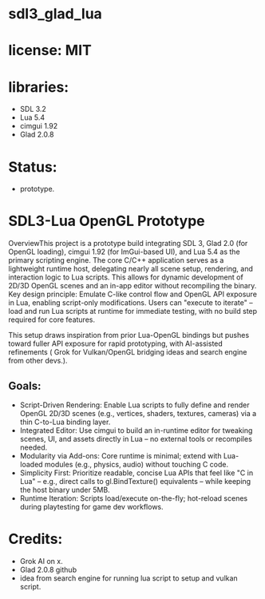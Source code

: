 # sdl3_glad_lua

# license: MIT

# libraries:
- SDL 3.2
- Lua 5.4
- cimgui 1.92
- Glad 2.0.8

# Status:
- prototype.

# SDL3-Lua OpenGL Prototype

OverviewThis project is a prototype build integrating SDL 3, Glad 2.0 (for OpenGL loading), cimgui 1.92 (for ImGui-based UI), and Lua 5.4 as the primary scripting engine. The core C/C++ application serves as a lightweight runtime host, delegating nearly all scene setup, rendering, and interaction logic to Lua scripts. This allows for dynamic development of 2D/3D OpenGL scenes and an in-app editor without recompiling the binary. Key design principle: Emulate C-like control flow and OpenGL API exposure in Lua, enabling script-only modifications. Users can "execute to iterate" – load and run Lua scripts at runtime for immediate testing, with no build step required for core features.

This setup draws inspiration from prior Lua-OpenGL bindings but pushes toward fuller API exposure for rapid prototyping, with AI-assisted refinements ( Grok for Vulkan/OpenGL bridging ideas and search engine from other devs.).

## Goals:

- Script-Driven Rendering: Enable Lua scripts to fully define and render OpenGL 2D/3D scenes (e.g., vertices, shaders, textures, cameras) via a thin C-to-Lua binding layer.
- Integrated Editor: Use cimgui to build an in-runtime editor for tweaking scenes, UI, and assets directly in Lua – no external tools or recompiles needed.
- Modularity via Add-ons: Core runtime is minimal; extend with Lua-loaded modules (e.g., physics, audio) without touching C code.
- Simplicity First: Prioritize readable, concise Lua APIs that feel like "C in Lua" – e.g., direct calls to gl.BindTexture() equivalents – while keeping the host binary under 5MB.
- Runtime Iteration: Scripts load/execute on-the-fly; hot-reload scenes during playtesting for game dev workflows.


# Credits:
- Grok AI on x.
- Glad 2.0.8 github
- idea from search engine for running lua script to setup and vulkan script.

